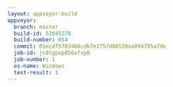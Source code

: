 ```yaml
---
layout: appveyor-build
appveyor:
  branch: master
  build-id: 52045278
  build-number: 654
  commit: 01ecdf5783466cdb7e2757d80526aa094785a7de
  job-id: js8tgpxp856xfvp0
  job-number: 1
  os-name: Windows
  test-result: 1
---
```

